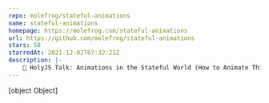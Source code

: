 ```yaml
---
repo: molefrog/stateful-animations
name: stateful-animations
homepage: https://molefrog.com/stateful-animations
url: https://github.com/molefrog/stateful-animations
stars: 58
starredAt: 2021-12-02T07:32:21Z
description: |-
    🌟 HolyJS Talk: Animations in the Stateful World (How to Animate Things in React)
---
```


[object Object]
